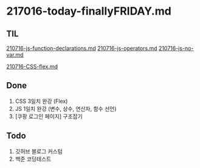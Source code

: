 # 217016-today-finallyFRIDAY.md

## TIL

[210716-js-function-declarations.md](https://github.com/sosoYim/TIL/blob/main/js/210716-js-function-declarations.md)
[210716-js-operators.md](https://github.com/sosoYim/TIL/blob/main/js/210716-js-operators.md)
[210716-js-no-var.md](https://github.com/sosoYim/TIL/blob/main/js/210716-js-no-var.md)

[210716-CSS-flex.md](https://github.com/sosoYim/TIL/blob/main/css/210716-CSS-flex.md)

## Done

1. CSS 3일치 완강 (Flex)
2. JS 1일치 완강 (변수, 상수, 연산자, 함수 선언)
3. [쿠팡 로그인 페이지] 구조잡기

## Todo

1. 깃허브 블로그 커스텀
2. 백준 코딩테스트
